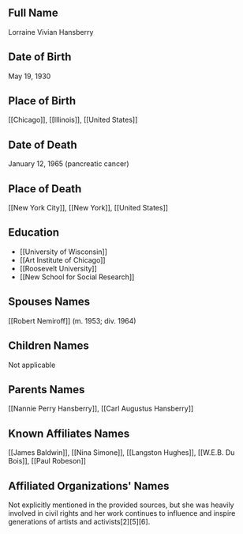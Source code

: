 ## Full Name
Lorraine Vivian Hansberry

## Date of Birth
May 19, 1930

## Place of Birth
[[Chicago]], [[Illinois]], [[United States]]

## Date of Death
January 12, 1965 (pancreatic cancer)

## Place of Death
[[New York City]], [[New York]], [[United States]]

## Education
- [[University of Wisconsin]]
- [[Art Institute of Chicago]]
- [[Roosevelt University]]
- [[New School for Social Research]]

## Spouses Names
[[Robert Nemiroff]] (m. 1953; div. 1964)

## Children Names
Not applicable

## Parents Names
[[Nannie Perry Hansberry]], [[Carl Augustus Hansberry]]

## Known Affiliates Names
[[James Baldwin]], [[Nina Simone]], [[Langston Hughes]], [[W.E.B. Du Bois]], [[Paul Robeson]]

## Affiliated Organizations' Names
Not explicitly mentioned in the provided sources, but she was heavily involved in civil rights and her work continues to influence and inspire generations of artists and activists[2][5][6].

